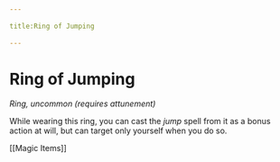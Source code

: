--- 
title:Ring of Jumping 
---
# Ring of Jumping

*Ring, uncommon (requires attunement)*

While wearing this ring, you can cast the *jump* spell from it as a bonus action at will, but can target only yourself when you do so.


[[Magic Items]]
